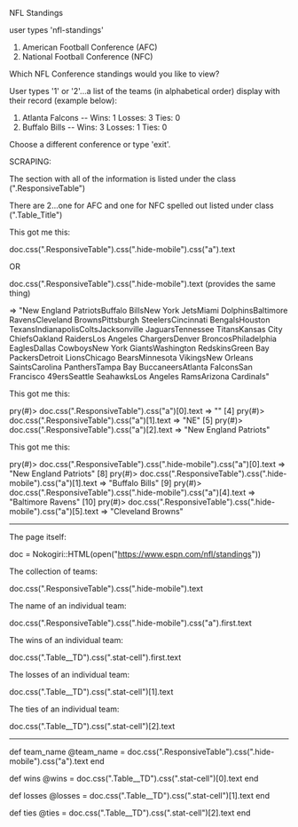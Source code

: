 NFL Standings

user types 'nfl-standings'

1. American Football Conference (AFC)
2. National Football Conference (NFC)

Which NFL Conference standings would you like to view?

User types '1' or '2'...a list of the teams (in alphabetical order) display with their record (example below):

1. Atlanta Falcons -- Wins: 1 Losses: 3 Ties: 0
2. Buffalo Bills -- Wins: 3 Losses: 1 Ties: 0

Choose a different conference or type 'exit'.

SCRAPING:

The section with all of the information is listed under the class (".ResponsiveTable")

There are 2...one for AFC and one for NFC  spelled out listed under class (".Table_Title")


This got me this:

doc.css(".ResponsiveTable").css(".hide-mobile").css("a").text

OR

doc.css(".ResponsiveTable").css(".hide-mobile").text (provides the same thing)

=> "New England PatriotsBuffalo BillsNew York JetsMiami DolphinsBaltimore RavensCleveland BrownsPittsburgh SteelersCincinnati BengalsHouston TexansIndianapolisColtsJacksonville JaguarsTennessee TitansKansas City ChiefsOakland RaidersLos Angeles ChargersDenver BroncosPhiladelphia EaglesDallas CowboysNew York GiantsWashington RedskinsGreen Bay PackersDetroit LionsChicago BearsMinnesota VikingsNew Orleans SaintsCarolina PanthersTampa Bay BuccaneersAtlanta FalconsSan Francisco 49ersSeattle SeahawksLos Angeles RamsArizona Cardinals"

This got me this:

pry(#<Scraper>)> doc.css(".ResponsiveTable").css("a")[0].text
=> ""
[4] pry(#<Scraper>)> doc.css(".ResponsiveTable").css("a")[1].text
=> "NE"
[5] pry(#<Scraper>)> doc.css(".ResponsiveTable").css("a")[2].text
=> "New England Patriots"


This got me this:

pry(#<Scraper>)> doc.css(".ResponsiveTable").css(".hide-mobile").css("a")[0].text
=> "New England Patriots"
[8] pry(#<Scraper>)> doc.css(".ResponsiveTable").css(".hide-mobile").css("a")[1].text
=> "Buffalo Bills"
[9] pry(#<Scraper>)> doc.css(".ResponsiveTable").css(".hide-mobile").css("a")[4].text
=> "Baltimore Ravens"
[10] pry(#<Scraper>)> doc.css(".ResponsiveTable").css(".hide-mobile").css("a")[5].text
=> "Cleveland Browns"





--------------------------------------------------------
The page itself:

doc = Nokogiri::HTML(open("https://www.espn.com/nfl/standings"))

The collection of teams:

doc.css(".ResponsiveTable").css(".hide-mobile").text

The name of an individual team:

doc.css(".ResponsiveTable").css(".hide-mobile").css("a").first.text

The wins of an individual team:

doc.css(".Table__TD").css(".stat-cell").first.text

The losses of an individual team:

doc.css(".Table__TD").css(".stat-cell")[1].text

The ties of an individual team:

doc.css(".Table__TD").css(".stat-cell")[2].text


----------------------------------------------------------


def team_name
  @team_name = doc.css(".ResponsiveTable").css(".hide-mobile").css("a").text
end

def wins
  @wins = doc.css(".Table__TD").css(".stat-cell")[0].text
end

def losses
  @losses = doc.css(".Table__TD").css(".stat-cell")[1].text
end

def ties
  @ties = doc.css(".Table__TD").css(".stat-cell")[2].text
end
